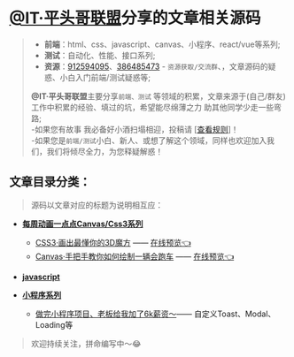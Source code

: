 
# [@IT·平头哥联盟](https://honeybadger8.github.io/blog/ "@IT·平头哥联盟")分享的文章相关源码

> + **前端**：html、css、javascript、canvas、小程序、react/vue等系列;
> + **测试**：自动化、性能、接口系列;
> + **资源**：[912594095](//shang.qq.com/wpa/qunwpa?idkey=265166274bca82709718a0ae1fa9c55d65dd3608ebc780f9e6ea41e2761f5ec2 "@IT·平头哥联盟")、[386485473](//shang.qq.com/wpa/qunwpa?idkey=48fd4aea92c67a6e2e6597409c795da4544b49c49730f83285a9546451bc896f "@IT·平头哥联盟") - `资源获取/交流群`、，文章源码的疑惑、小白入门前端/测试疑惑等;
>
> **@IT·平头哥联盟**主要分享`前端、测试` 等领域的积累，文章来源于(自己/群友)工作中积累的经验、填过的坑，希望能尽绵薄之力 助其他同学少走一些弯路;<br/>
> -如果您有故事 我必备好小酒扫塌相迎，投稿请 [[查看规则](https://honeybadger8.github.io/blog/#/other/rule  "查看规则")]！<br/>
> -如果您是`前端/测试`小白、新人、或想了解这个领域，同样也欢迎加入我们，我们将倾尽全力，为您释疑解惑！

## 文章目录分类：
> 源码以文章对应的标题为说明相互应：

+ **[每周动画一点点Canvas/Css3系列](./animation-series "Canvas/Css3动画系列 @IT·平头哥联盟-首席填坑官∙苏南")**

  - [CSS3·画出最懂你的3D魔方](./animation-series/css-3d-cube.html "如何绘制一辆会跑的车子-Canvas @IT·平头哥联盟-首席填坑官∙苏南") —— [在线预览👈](https://codepen.io/meibin08/pen/MPXZXp "在线预览查看，请点击这里哦")
  - [Canvas·手把手教你如何绘制一辆会跑车](./animation-series/canvas-bike.html "如何绘制一辆会跑的车子-Canvas @IT·平头哥联盟-首席填坑官∙苏南") —— [在线预览👈](https://codepen.io/meibin08/pen/xyXmNq "在线预览查看，请点击这里哦")


+ **[javascript](./applets "JS相关的文章源码")**
+ **[小程序系列](./applets "小程序相关的文章源码")**
    + [做完小程序项目、老板给我加了6k薪资～](./applets/applets-toast/README.md "做完小程序项目、老板给我加了6k薪资～ 首席填坑官∙苏南")—— 自定义Toast、Modal、Loading等

>欢迎持续关注，拼命编写中～😂
